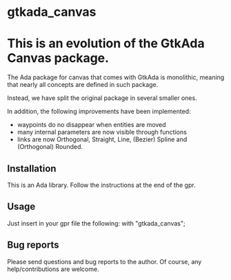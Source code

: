 # gtkada_canvas
This is an evolution of the GtkAda Canvas package.
==================================================

The Ada package for canvas that comes with GtkAda is monolithic, meaning that nearly all
concepts are defined in such package.

Instead, we have split the original package in several smaller ones.

In addition, the following improvements have been implemented:
- waypoints do no disappear when entities are moved
- many internal parameters are now visible through functions
- links are now Orthogonal, Straight, Line, (Bezier) Spline and (Orthogonal) Rounded.


Installation
------------
This is an Ada library. Follow the instructions at the end of the gpr.


Usage
-----
Just insert in your gpr file the following: with "gtkada_canvas";


Bug reports
-----------
Please send questions and bug reports to the author. Of course, any help/contributions are
welcome.
